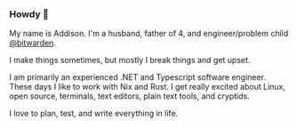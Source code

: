 ### Howdy 👋

My name is Addison. I'm a husband, father of 4, and engineer/problem child
[@bitwarden](https://github.com/bitwarden).

I make things sometimes, but mostly I break things and get upset.

I am primarily an experienced .NET and Typescript software engineer. These
days I like to work with Nix and Rust. I get really excited about Linux,
open source, terminals, text editors, plain text tools, and cryptids.

I love to plan, test, and write everything in life.
